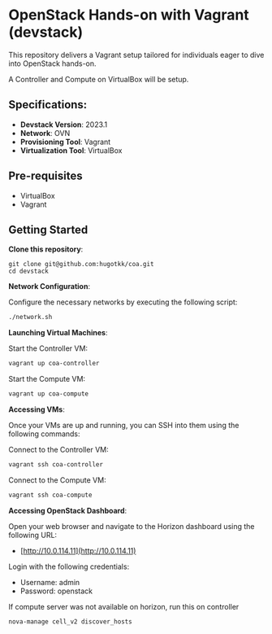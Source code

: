 # OpenStack Hands-on with Vagrant (devstack)

This repository delivers a Vagrant setup tailored for individuals eager to dive into OpenStack hands-on. 

A Controller and Compute on VirtualBox will be setup.

## Specifications:

- **Devstack Version**: 2023.1
- **Network**: OVN
- **Provisioning Tool**: Vagrant
- **Virtualization Tool**: VirtualBox

## Pre-requisites
- VirtualBox
- Vagrant

## Getting Started

**Clone this repository**:
```
git clone git@github.com:hugotkk/coa.git
cd devstack
```

**Network Configuration**:

Configure the necessary networks by executing the following script:

```bash
./network.sh
```

**Launching Virtual Machines**:

Start the Controller VM:

```bash
vagrant up coa-controller
```

Start the Compute VM:

```bash
vagrant up coa-compute
```

**Accessing VMs**:

Once your VMs are up and running, you can SSH into them using the following commands:

Connect to the Controller VM:

```bash
vagrant ssh coa-controller
```

Connect to the Compute VM:

```bash
vagrant ssh coa-compute
```

**Accessing OpenStack Dashboard**:

Open your web browser and navigate to the Horizon dashboard using the following URL:
- [http://10.0.114.11](http://10.0.114.11)

Login with the following credentials:
- Username: admin
- Password: openstack


If compute server was not available on horizon, run this on controller
```
nova-manage cell_v2 discover_hosts
```

